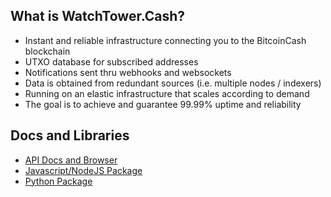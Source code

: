 ## What is WatchTower.Cash?

- Instant and reliable infrastructure connecting you to the BitcoinCash blockchain
- UTXO database for subscribed addresses
- Notifications sent thru webhooks and websockets
- Data is obtained from redundant sources (i.e. multiple nodes / indexers)
- Running on an elastic infrastructure that scales according to demand
- The goal is to achieve and guarantee 99.99% uptime and reliability

## Docs and Libraries

- [API Docs and Browser](https://watchtower.cash/api/docs/)
- [Javascript/NodeJS Package](https://github.com/paytaca/watchtower-cash-js)
- [Python Package](https://github.com/paytaca/watchtower-cash-py)
